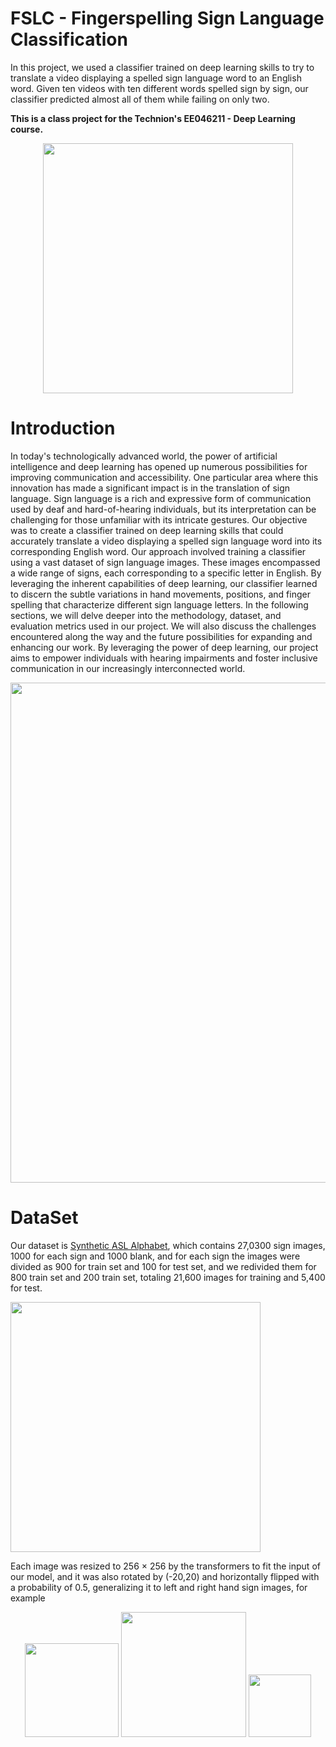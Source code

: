 # FSLC - Fingerspelling Sign Language Classification 

In this project, we used a classifier trained on deep learning skills to try to translate a video displaying a spelled sign language word to an English word.
Given ten videos with ten different words spelled sign by sign, our classifier predicted almost all of them while failing on only two.

**This is a class project for the Technion's EE046211 - Deep Learning course.**

<div id="header" align="center">
  <img src="https://github.com/samerkhair/FSLClassification/blob/main/images/14.jpg" width="400"/>
</div>

# Introduction
In today's technologically advanced world, the power of artificial intelligence and deep learning has opened up numerous possibilities for improving communication and accessibility. One particular area where this innovation has made a significant impact is in the translation of sign language. Sign language is a rich and expressive form of communication used by deaf and hard-of-hearing individuals, but its interpretation can be challenging for those unfamiliar with its intricate gestures.
Our objective was to create a classifier trained on deep learning skills that could accurately translate a video displaying a spelled sign language word into its corresponding English word.
Our approach involved training a classifier using a vast dataset of sign language images. These images encompassed a wide range of signs, each corresponding to a specific letter in English. By leveraging the inherent capabilities of deep learning, our classifier learned to discern the subtle variations in hand movements, positions, and finger spelling that characterize different sign language letters.
In the following sections, we will delve deeper into the methodology, dataset, and evaluation metrics used in our project. We will also discuss the challenges encountered along the way and the future possibilities for expanding and enhancing our work. By leveraging the power of deep learning, our project aims to empower individuals with hearing impairments and foster inclusive communication in our increasingly interconnected world.

<div id="header" align="center">
  <img src="https://github.com/samerkhair/FSLClassification/blob/main/images/16.jpg" width="800"/>
</div>

# DataSet
Our dataset is [Synthetic ASL Alphabet](https://www.kaggle.com/datasets/lexset/synthetic-asl-alphabet), which contains 27,0300 sign images, 1000 for each sign and 1000 blank, and for each sign the images were divided as 900 for train set and 100 for test set, and we redivided them for 800 train set and 200 train set, totaling 21,600 images for training and 5,400 for test.

<div id="header" align="left">
  <img src="https://github.com/samerkhair/FSLClassification/blob/main/images/4.jpg" width="400"/>
</div>

Each image was resized to 256 × 256 by the transformers to fit the input of our model, and it was also rotated by (-20,20) and horizontally flipped with a probability of 0.5, generalizing it to left and right hand sign images, for example 

<div id="header" align="center">
  <img src="https://github.com/samerkhair/FSLClassification/blob/main/images/17.png" width="150"/>
    <img src="https://github.com/samerkhair/FSLClassification/blob/main/images/19.png" width="200"/>
  <img src="https://github.com/samerkhair/FSLClassification/blob/main/images/18.jpg" width="100"/>

</div>


